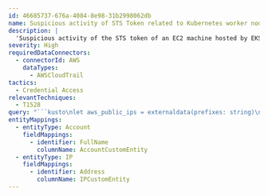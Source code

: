 ```yaml
---
id: 46685737-676a-4084-8e98-31b2998062db
name: Suspicious activity of STS Token related to Kubernetes worker node
description: |
  'Suspicious activity of the STS token of an EC2 machine hosted by EKS (for example, by SSRF) indicates a possible token hijacking. An attacker may have stolen the token and could abuse its permissions to escalate privileges and move laterally in the cloud account.'
severity: High
requiredDataConnectors:
  - connectorId: AWS
    dataTypes:
      - AWSCloudTrail
tactics:
  - Credential Access
relevantTechniques:
  - T1528
query: "```kusto\nlet aws_public_ips = externaldata(prefixes: string)\n[ \n   h@'https://aka.ms/awspublicipaddresse/aws-public-ip-addresses/ip-ranges.json'\n]\nwith(format='multijson');\nlet timeframe = 30m;\nlet lookback = 12h;\n//Get the AccessKey in the STS token (IMDS) when EC2 service assumes the Role periodically\nlet sts_token = AWSCloudTrail\n| where TimeGenerated >= ago (lookback)\n| where EventSource == \"sts.amazonaws.com\" and SourceIpAddress == \"ec2.amazonaws.com\"\n| extend instanceId = tostring(parse_json(RequestParameters).roleSessionName)\n| extend token = tostring(parse_json(ResponseElements).credentials.accessKeyId);\n//Identify if the EC2 belongs to ECS/EKS\nlet typeOfEC2 = AWSCloudTrail\n| where TimeGenerated >= ago (lookback)\n| extend instanceId = tostring(split(UserIdentityPrincipalid, \":\")[1])\n| join sts_token on instanceId\n| where UserAgent startswith \"kubernetes\"\n| project-away SourceIpAddress1, UserIdentityUserName1, UserIdentityArn1, TimeGenerated1;\n//Get the identities who used that STS token - this can be the EC2 which assumed it (legit),\n//but it can also be an external identity (attacker) which abuses the token permissions \nlet tokenUsage = AWSCloudTrail\n| where TimeGenerated >= ago (timeframe)\n| join kind=inner typeOfEC2 on $left.UserIdentityAccessKeyId == $right.token\n| extend region = AWSRegion\n| project-away SourceIpAddress1, UserIdentityUserName1, UserIdentityArn1, TimeGenerated1;\n//Check whether the called identity is legit\naws_public_ips\n| mv-expand todynamic(prefixes)\n| extend ip_prefix=tostring(todynamic(prefixes.['ip_prefix']))\n| extend region=tostring(todynamic(prefixes.['region']))\n| extend service=tostring(todynamic(prefixes.['service']))\n| project-away prefixes\n| where service == \"EC2\" \n| join kind=inner tokenUsage on region\n| where SourceIpAddress !contains \"amazonaws.com\"\n| where ipv4_is_private(SourceIpAddress) == false\n| extend IsInRange = ipv4_is_in_range(SourceIpAddress, ip_prefix)\n| extend UserIdentityUserName = iff(isnotempty(UserIdentityUserName), UserIdentityUserName, tostring(split(UserIdentityArn,'/')[-1]))\n| extend timestamp = TimeGenerated, IPCustomEntity = SourceIpAddress, AccountCustomEntity = UserIdentityUserName, AssumedRoleArn = UserIdentityArn\n| summarize timestamp=arg_max(timestamp,*), r = make_set(IsInRange) by SourceIpAddress, UserIdentityUserName, UserIdentityArn\n| where not (set_has_element(r, true))\n| project-away ip_prefix, IsInRange\n```"
entityMappings:
  - entityType: Account
    fieldMappings:
      - identifier: FullName
        columnName: AccountCustomEntity
  - entityType: IP
    fieldMappings:
      - identifier: Address
        columnName: IPCustomEntity
---
```


